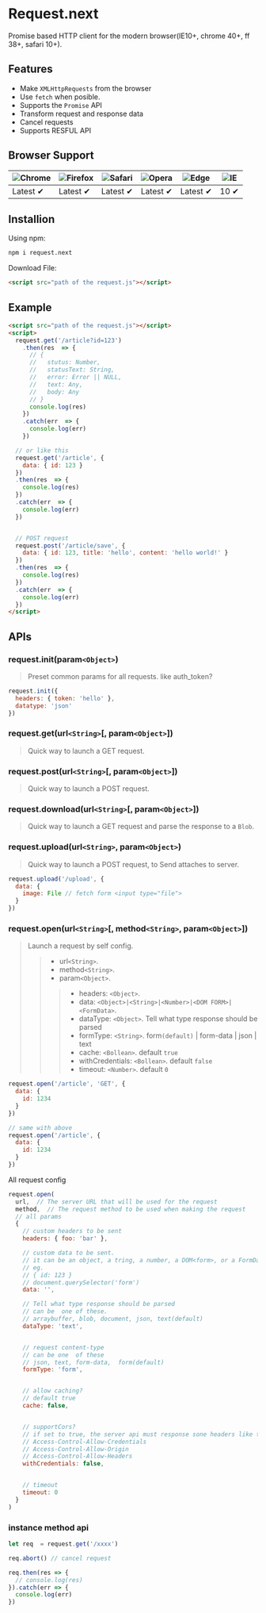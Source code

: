 # Request.next
Promise based HTTP client for the modern browser(IE10+, chrome 40+, ff 38+, safari 10+).


## Features
- Make `XMLHttpRequests` from the browser 
- Use `fetch` when posible.
- Supports the `Promise` API
- Transform request and response data
- Cancel requests
- Supports RESFUL API


## Browser Support

![Chrome](https://raw.github.com/alrra/browser-logos/master/src/chrome/chrome_48x48.png) | ![Firefox](https://raw.github.com/alrra/browser-logos/master/src/firefox/firefox_48x48.png) | ![Safari](https://raw.github.com/alrra/browser-logos/master/src/safari/safari_48x48.png) | ![Opera](https://raw.github.com/alrra/browser-logos/master/src/opera/opera_48x48.png) | ![Edge](https://raw.github.com/alrra/browser-logos/master/src/edge/edge_48x48.png) | ![IE](https://raw.github.com/alrra/browser-logos/master/src/archive/internet-explorer_9-11/internet-explorer_9-11_48x48.png) |
--- | --- | --- | --- | --- | --- |
Latest ✔ | Latest ✔ | Latest ✔ | Latest ✔ | Latest ✔ | 10 ✔ |



## Installion

Using npm:
```bash
npm i request.next
```

Download File:
```html
<script src="path of the request.js"></script>
```


## Example

```html
<script src="path of the request.js"></script>
<script>
  request.get('/article?id=123')
    .then(res  => {
      // {
      //   stutus: Number,
      //   statusText: String,
      //   error: Error || NULL,
      //   text: Any,
      //   body: Any
      // }
      console.log(res)
    })
    .catch(err  => {
      console.log(err)
    })

  // or like this
  request.get('/article', {
    data: { id: 123 }
  })
  .then(res  => {
    console.log(res)
  })
  .catch(err  => {
    console.log(err)
  })


  // POST request
  request.post('/article/save', {
    data: { id: 123, title: 'hello', content: 'hello world!' }
  })
  .then(res  => {
    console.log(res)
  })
  .catch(err  => {
    console.log(err)
  })
</script>

```



## APIs

### request.init(param`<Object>`)
> Preset common params for all requests. like auth_token?

```js
request.init({ 
  headers: { token: 'hello' }, 
  datatype: 'json' 
})
```

### request.get(url`<String>`[, param`<Object>`])
> Quick way to launch a GET request.


### request.post(url`<String>`[, param`<Object>`])
> Quick way to launch a POST request.

### request.download(url`<String>`[, param`<Object>`])
> Quick way to launch a GET request and parse the response to a `Blob`.

### request.upload(url`<String>`, param`<Object>`)
> Quick way to launch a POST request, to Send attaches to server.


```js
request.upload('/upload', { 
  data: {
    image: File // fetch form <input type="file">
  }
})
```


### request.open(url`<String>`[, method`<String>`, param`<Object>`])
> Launch a request by self config.
>> - url`<String>`.  
>> - method`<String>`.
>> - param`<Object>`.
>>>  + headers: `<Object>`. 
>>>  + data: `<Object>|<String>|<Number>|<DOM FORM>|<FormData>`.
>>>  + dataType: `<Object>`. Tell what type response should be parsed
>>>  + formType: `<String>`.   form`(default)` | form-data | json | text
>>>  + cache: `<Bollean>`. default `true`
>>>  + withCredentials: `<Bollean>`.  default `false`
>>>  + timeout: `<Number>`. default `0`

```js
request.open('/article', 'GET', { 
  data: {
    id: 1234
  }
})

// same with above
request.open('/article', { 
  data: {
    id: 1234
  }
})
```

 All request config
```js
request.open(
  url,  // The server URL that will be used for the request
  method,  // The request method to be used when making the request
  // all params
  { 
    // custom headers to be sent
    headers: { foo: 'bar' },   

    // custom data to be sent.
    // it can be an object, a tring, a number, a DOM<form>, or a FormData object.
    // eg.
    // { id: 123 }
    // document.querySelector('form')
    data: '', 

    // Tell what type response should be parsed
    // can be  one of these.
    // arraybuffer, blob, document, json, text(default)
    dataType: 'text',


    // request content-type
    // can be one  of these
    // json, text, form-data,  form(default)
    formType: 'form',


    // allow caching?
    // default true
    cache: false,


    // supportCors?
    // if set to true, the server api must response sone headers like these
    // Access-Control-Allow-Credentials
    // Access-Control-Allow-Origin
    // Access-Control-Allow-Headers
    withCredentials: false,


    // timeout
    timeout: 0
  }
)
```


### instance method api

```js
let req  = request.get('/xxxx')

req.abort() // cancel request

req.then(res => {
  // console.log(res)
}).catch(err => {
  console.log(err)
})

```